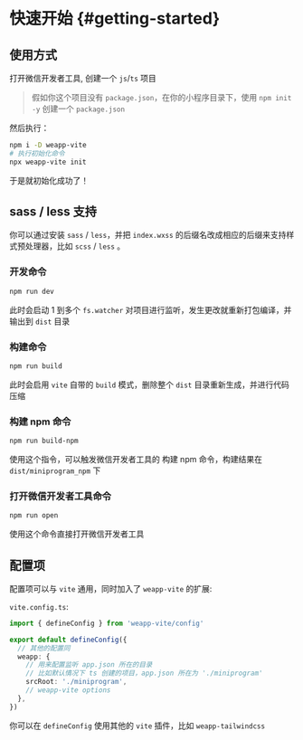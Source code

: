 # 快速开始 {#getting-started}

## 使用方式

打开微信开发者工具, 创建一个 `js`/`ts` 项目

> 假如你这个项目没有 `package.json`，在你的小程序目录下，使用 `npm init -y` 创建一个 `package.json`

然后执行：

```sh
npm i -D weapp-vite
# 执行初始化命令
npx weapp-vite init
```

于是就初始化成功了！

## sass / less 支持

你可以通过安装 `sass` / `less`，并把 `index.wxss` 的后缀名改成相应的后缀来支持样式预处理器，比如 `scss` / `less` 。

### 开发命令

```sh
npm run dev
```

此时会启动 1 到多个 `fs.watcher` 对项目进行监听，发生更改就重新打包编译，并输出到 `dist` 目录

### 构建命令

```sh
npm run build
```

此时会启用 `vite` 自带的 `build` 模式，删除整个 `dist` 目录重新生成，并进行代码压缩

### 构建 npm 命令

```sh
npm run build-npm
```

使用这个指令，可以触发微信开发者工具的 构建 npm 命令，构建结果在 `dist/miniprogram_npm` 下

### 打开微信开发者工具命令

```sh
npm run open
```

使用这个命令直接打开微信开发者工具

## 配置项

配置项可以与 `vite` 通用，同时加入了 `weapp-vite` 的扩展:

`vite.config.ts`:

```ts
import { defineConfig } from 'weapp-vite/config'

export default defineConfig({
  // 其他的配置同
  weapp: {
    // 用来配置监听 app.json 所在的目录
    // 比如默认情况下 ts 创建的项目，app.json 所在为 './miniprogram'
    srcRoot: './miniprogram',
    // weapp-vite options
  },
})
```

你可以在 `defineConfig` 使用其他的 `vite` 插件，比如 `weapp-tailwindcss`
